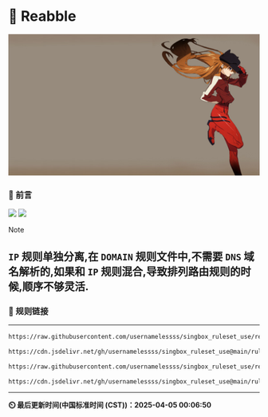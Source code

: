 
# 🧸 Reabble
![](https://raw.githubusercontent.com/usernamelessss/picture-bed/main/images/202504042256831.jpg)
### 📣 前言
![](https://shields.io/badge/-移除重复规则-ff69b4) ![](https://shields.io/badge/-IP&nbsp;规则单独存放不与&nbsp;DOMAIN&nbsp;等混合-green)
> [!NOTE]
**`IP` 规则单独分离,在 `DOMAIN` 规则文件中,不需要 `DNS` 域名解析的,如果和 `IP` 规则混合,导致排列路由规则的时候,顺序不够灵活.**
---

###  🔗 规则链接
---

```url
https://raw.githubusercontent.com/usernamelessss/singbox_ruleset_use/refs/heads/main/rule/Reabble/Reabble_No_IP.json
```

```url
https://cdn.jsdelivr.net/gh/usernamelessss/singbox_ruleset_use@main/rule/Reabble/Reabble_No_IP.json
```

```url
https://raw.githubusercontent.com/usernamelessss/singbox_ruleset_use/refs/heads/main/rule/Reabble/Reabble_No_IP.srs
```

```url
https://cdn.jsdelivr.net/gh/usernamelessss/singbox_ruleset_use@main/rule/Reabble/Reabble_No_IP.srs
```

---
**⏲️ 最后更新时间(中国标准时间 (CST))：2025-04-05 00:06:50**